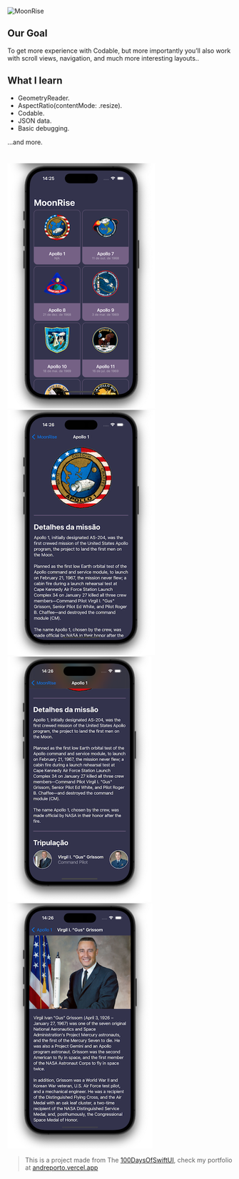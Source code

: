 ![MoonRise](https://socialify.git.ci/andremporto/MoonRise/image?description=1&descriptionEditable=A%20beautiful%20App%20that%20introduce%20children%27s%20to%20learn%20about%20the%20missions%20and%20astronauts%20that%20formed%20NASA%E2%80%99s%20Apollo%20space%20program.&forks=1&issues=1&language=1&name=1&owner=1&pattern=Signal&pulls=1&stargazers=1&theme=Auto)

## Our Goal

To get more experience with Codable, but more importantly you’ll also work with scroll views, navigation, and much more interesting layouts..

## What I learn

- GeometryReader.
- AspectRatio(contentMode: .resize).
- Codable.
- JSON data.
- Basic debugging.

…and more.

#

![Torrei Banner](./MoonRise/Documentation/MoonRise-01.png)
![Torrei Banner](./MoonRise/Documentation/MoonRise-02.png)
![Torrei Banner](./MoonRise/Documentation/MoonRise-03.png)
![Torrei Banner](./MoonRise/Documentation/MoonRise-04.png)

> This is a project made from The [100DaysOfSwiftUI](https://www.hackingwithswift.com/100/swiftui), check my portfolio at [andreporto.vercel.app](https://andreporto.vercel.app)
